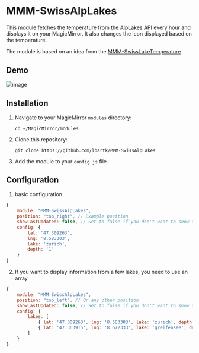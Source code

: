 # MMM-SwissAlpLakes
This module fetches the temperature from the [AlpLakes API](https://www.alplakes.eawag.ch/api) every hour and displays it on your MagicMirror. It also changes the icon displayed based on the temperature.

The module is based on an idea from the [MMM-SwissLakeTemperature](https://github.com/roufri/MMM-SwissLakeTemperature)

## Demo
![image](https://github.com/user-attachments/assets/f5e8c21a-7092-4702-8b7d-59e4ca7a6f99)

## Installation

1. Navigate to your MagicMirror `modules` directory:
    ```
    cd ~/MagicMirror/modules
    ```
2. Clone this repository:
    ```
    git clone https://github.com/lbartk/MMM-SwissAlpLakes
    ```
3. Add the module to your `config.js` file.

## Configuration
1. basic configuration
```javascript
{
    module: "MMM-SwissAlpLakes",
    position: "top_right", // Example position
    showLastUpdated: false, // Set to false if you don't want to show the last updated time
    config: {
        lat: '47.309263',
        lng: '8.583303',
        lake: 'zurich',
        depth: '1'
    }
}
```
2. If you want to display information from a few lakes, you need to use an array
```javascript
{
	module: "MMM-SwissAlpLakes",
	position: "top_left", // Or any other position
	showLastUpdated: false, // Set to false if you don't want to show the last updated time
	config: {
		lakes: [
			{ lat: '47.309263', lng: '8.583303', lake: 'zurich', depth: '1' },
			{ lat: '47.363915', lng: '8.672333', lake: 'greifensee', depth: '1' }
		]
	}
}
```
